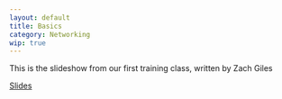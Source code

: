 ```yaml
---
layout: default
title: Basics
category: Networking
wip: true
---
```


This is the slideshow from our first training class, written by Zach Giles

[Slides](https://goo.gl/i9Asx4)
